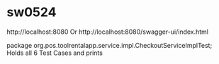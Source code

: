 # sw0524

http://localhost:8080 Or http://localhost:8080/swagger-ui/index.html

package org.pos.toolrentalapp.service.impl.CheckoutServiceImplTest;  Holds all 6 Test Cases and prints
